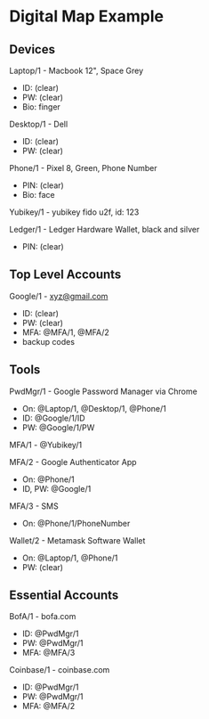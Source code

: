 # Digital Map Example

## Devices

Laptop/1 - Macbook 12", Space Grey
* ID: (clear)
* PW: (clear)
* Bio: finger 

Desktop/1 - Dell
* ID: (clear)
* PW: (clear)

Phone/1 - Pixel 8, Green, Phone Number
* PIN: (clear)
* Bio: face

Yubikey/1 - yubikey fido u2f, id: 123

Ledger/1 - Ledger Hardware Wallet, black and silver
* PIN: (clear)

## Top Level Accounts

Google/1 - xyz@gmail.com
* ID: (clear)
* PW: (clear)
* MFA: @MFA/1, @MFA/2
* backup codes

## Tools

PwdMgr/1 - Google Password Manager via Chrome
* On: @Laptop/1, @Desktop/1, @Phone/1
* ID: @Google/1/ID
* PW: @Google/1/PW

MFA/1 - @Yubikey/1

MFA/2 - Google Authenticator App
* On: @Phone/1
* ID, PW: @Google/1

MFA/3 - SMS 
* On: @Phone/1/PhoneNumber

Wallet/2 - Metamask Software Wallet
* On: @Laptop/1, @Phone/1
* PW: (clear)


## Essential Accounts

BofA/1 - bofa.com
* ID: @PwdMgr/1
* PW: @PwdMgr/1
* MFA: @MFA/3

Coinbase/1 - coinbase.com
* ID: @PwdMgr/1
* PW: @PwdMgr/1
* MFA: @MFA/2
